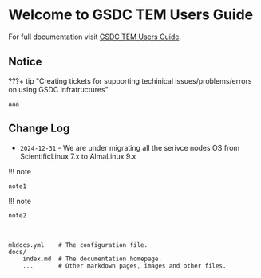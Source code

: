 # Welcome to GSDC TEM Users Guide

For full documentation visit [GSDC TEM Users Guide](https://tem-docs.readthedocs.io/en/al9).

## Notice

???+ tip "Creating tickets for supporting techinical issues/problems/errors on using GSDC infratructures"

    aaa

## Change Log

* `2024-12-31` - We are under migrating all the serivce nodes OS from ScientificLinux 7.x to AlmaLinux 9.x


!!! note
    
    note1

!!! note

    note2

<br>

    mkdocs.yml    # The configuration file.
    docs/
        index.md  # The documentation homepage.
        ...       # Other markdown pages, images and other files.
